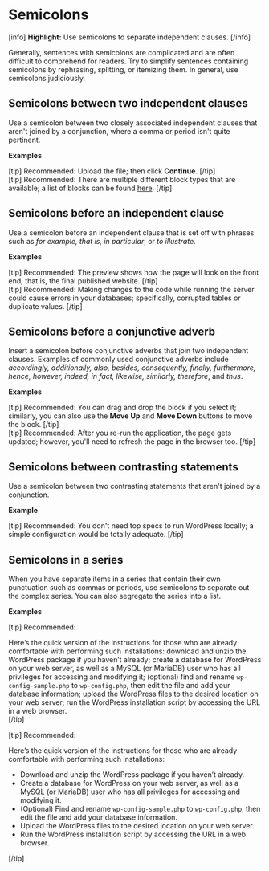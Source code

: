 # Semicolons

[info] **Highlight:** Use semicolons to separate independent clauses. [/info]

Generally, sentences with semicolons are complicated and are often difficult to comprehend for readers. Try to simplify sentences containing semicolons by rephrasing, splitting, or itemizing them. In general, use semicolons judiciously.

## Semicolons between two independent clauses

Use a semicolon between two closely associated independent clauses that aren't joined by a conjunction, where a comma or period isn't quite pertinent.

**Examples**  

[tip] Recommended: Upload the file; then click **Continue**. [/tip]  
[tip] Recommended: There are multiple different block types that are available; a list of blocks can be found [here](https://wordpress.org/support/article/blocks/). [/tip]

## Semicolons before an independent clause

Use a semicolon before an independent clause that is set off with phrases such as *for example, that is, in particular*, or *to illustrate*.

**Examples**  

[tip] Recommended: The preview shows how the page will look on the front end; that is, the final published website. [/tip]  
[tip] Recommended: Making changes to the code while running the server could cause errors in your databases; specifically, corrupted tables or duplicate values. [/tip]

## Semicolons before a conjunctive adverb

Insert a semicolon before conjunctive adverbs that join two independent clauses. Examples of commonly used conjunctive adverbs include *accordingly, additionally, also, besides, consequently, finally, furthermore, hence, however, indeed, in fact, likewise, similarly, therefore*, and *thus*.

**Examples**  

[tip] Recommended: You can drag and drop the block if you select it; similarly, you can also use the **Move Up** and **Move Down** buttons to move the block. [/tip]  
[tip] Recommended: After you re-run the application, the page gets updated; however, you'll need to refresh the page in the browser too. [/tip]

## Semicolons between contrasting statements

Use a semicolon between two contrasting statements that aren't joined by a conjunction.

**Example**  

[tip] Recommended: You don't need top specs to run WordPress locally; a simple configuration would be totally adequate. [/tip]  

## Semicolons in a series

When you have separate items in a series that contain their own punctuation such as commas or periods, use semicolons to separate out the complex series. You can also segregate the series into a list.

**Examples**  

[tip] Recommended:  

Here’s the quick version of the instructions for those who are already comfortable with performing such installations: download and unzip the WordPress package if you haven’t already; create a database for WordPress on your web server, as well as a MySQL (or MariaDB) user who has all privileges for accessing and modifying it; (optional) find and rename `wp-config-sample.php` to `wp-config.php`, then edit the file and add your database information; upload the WordPress files to the desired location on your web server; run the WordPress installation script by accessing the URL in a web browser.  
[/tip]  

[tip] Recommended:  

Here’s the quick version of the instructions for those who are already comfortable with performing such installations:
- Download and unzip the WordPress package if you haven’t already.
- Create a database for WordPress on your web server, as well as a MySQL (or MariaDB) user who has all privileges for accessing and modifying it.
- (Optional) Find and rename `wp-config-sample.php` to `wp-config.php`, then edit the file and add your database information.
- Upload the WordPress files to the desired location on your web server.
- Run the WordPress installation script by accessing the URL in a web browser.  

[/tip]

